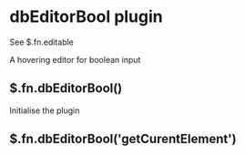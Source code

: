 # dbEditorBool plugin
See $.fn.editable

A hovering editor for boolean input

## $.fn.dbEditorBool()
Initialise the plugin

## $.fn.dbEditorBool('getCurentElement')